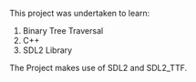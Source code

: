 This project was undertaken to learn: 

1. Binary Tree Traversal
2. C++
3. SDL2 Library


The Project makes use of SDL2 and SDL2_TTF.

